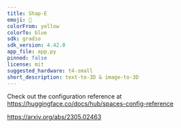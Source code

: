```yaml
---
title: Shap-E
emoji: 🧢
colorFrom: yellow
colorTo: blue
sdk: gradio
sdk_version: 4.42.0
app_file: app.py
pinned: false
license: mit
suggested_hardware: t4-small
short_description: text-to-3D & image-to-3D
---
```


Check out the configuration reference at https://huggingface.co/docs/hub/spaces-config-reference

https://arxiv.org/abs/2305.02463
